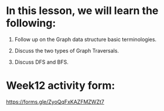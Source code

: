 # In this lesson, we will learn the following:

1) Follow up on the Graph data structure basic terminologies. 

2) Discuss the two types of Graph Traversals. 

3) Discuss DFS and BFS.

# Week12 activity form:

https://forms.gle/ZyoQqFxKAZFMZWZt7



